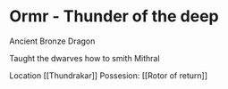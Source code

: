 # Ormr - Thunder of the deep 
Ancient Bronze Dragon


Taught the dwarves how to smith Mithral

Location [[Thundrakar]]
Possesion: [[Rotor of return]]